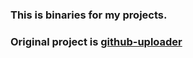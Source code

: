 ### This is binaries for my projects.
### Original project is [github-uploader](https://github.com/xxhomey19/github-uploader)


